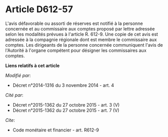 # Article D612-57

L'avis défavorable ou assorti de réserves est notifié à la personne concernée et au commissaire aux comptes proposé par
lettre adressée selon les modalités prévues à l'article R. 612-9. Une copie de cet avis est adressée à la compagnie régionale
dont est membre le commissaire aux comptes. Les dirigeants de la personne concernée communiquent l'avis de l'Autorité à
l'organe compétent pour désigner les commissaires aux comptes.

**Liens relatifs à cet article**

_Modifié par_:

  - Décret n°2014-1316 du 3 novembre 2014 - art. 4

_Cité par_:

  - Décret n°2015-1362 du 27 octobre 2015 - art. 3 (V)
  - Décret n°2015-1362 du 27 octobre 2015 - art. 7 (V)

_Cite_:

  - Code monétaire et financier - art. R612-9
